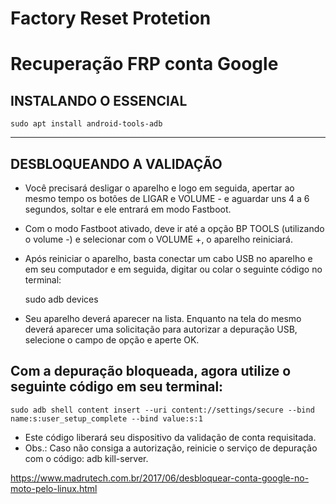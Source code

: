 # Factory Reset Protetion


# Recuperação FRP conta Google

## INSTALANDO O ESSENCIAL

    sudo apt install android-tools-adb
    
----------

## DESBLOQUEANDO A VALIDAÇÃO

- Você precisará desligar o aparelho e logo em seguida, apertar ao mesmo tempo os botões de LIGAR e VOLUME - e aguardar uns 4 a 6 segundos, soltar e ele entrará em modo Fastboot.

- Com o modo Fastboot ativado, deve ir até a opção BP TOOLS (utilizando o volume -) e selecionar com o VOLUME +, o aparelho reiniciará.

- Após reiniciar o aparelho, basta conectar um cabo USB no aparelho e em seu computador e em seguida, digitar ou colar o seguinte código no terminal:


    sudo adb devices
    
- Seu aparelho deverá aparecer na lista. Enquanto na tela do mesmo deverá aparecer uma solicitação para autorizar a depuração USB, selecione o campo de opção e aperte OK.

## Com a depuração bloqueada, agora utilize o seguinte código em seu terminal:

    sudo adb shell content insert --uri content://settings/secure --bind name:s:user_setup_complete --bind value:s:1
    
- Este código liberará seu dispositivo da validação de conta requisitada.
- Obs.: Caso não consiga a autorização, reinicie o serviço de depuração com o código: adb kill-server.

https://www.madrutech.com.br/2017/06/desbloquear-conta-google-no-moto-pelo-linux.html
